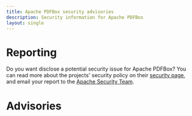 ```yaml
---
title: Apache PDFBox security advisories
description: Security information for Apache PDFBox
layout: single
---
```


# Reporting

Do you want disclose a potential security issue for Apache PDFBox? You can read more about the projects' security policy on their [security page](https://pdfbox.apache.org/security.html), and email your report to the  [Apache Security Team](mailto:security@apache.org).

# Advisories